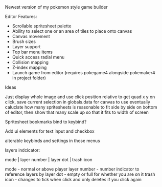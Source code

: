 Newest version of my pokemon style game builder

Editor Features:
  - Scrollable spritesheet palette
  - Ability to select one or an area of tiles to place onto canvas
  - Canvas movement
  - Brush sizes
  - Layer support
  - Top bar menu items
  - Quick access radial menu
  - Collision mapping
  - Z-index mapping
  - Launch game from editor (requires pokegame4 alongside pokemaker4 in project folder)





Ideas

Just display whole image and use click position relative to get quad x y
on click, save current selection in globals.data for canvas to use eventually
caluclate how many spritesheets is reasonable to fit side by side on bottom of editor, then show that many
scale up so that it fits to width of screen

Spritesheet bookmarks bind to keybind?

Add ui elements for text input and checkbox

alterable keybinds and settings in those menus

layers indcicator:

mode | layer number | layer dot | trash icon

mode - normal or above player
layer number - number indicator to reference layers by
layer dot - empty or full for whether you are on it
trash icon - changes to tick when click and only deletes if you click again